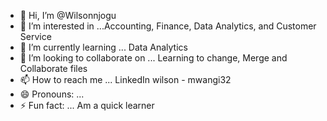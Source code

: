 - 👋 Hi, I’m @Wilsonnjogu
- 👀 I’m interested in ...Accounting, Finance, Data Analytics, and Customer Service
- 🌱 I’m currently learning ... Data Analytics
- 💞️ I’m looking to collaborate on ... Learning to change, Merge and Collaborate files
- 📫 How to reach me ... LinkedIn wilson - mwangi32
- 😄 Pronouns: ...
- ⚡ Fun fact: ... Am a quick learner

<!---
Wilsonnjogu/Wilsonnjogu is a ✨ special ✨ repository because its `README.md` (this file) appears on your GitHub profile.
You can click the Preview link to take a look at your changes.
--->
